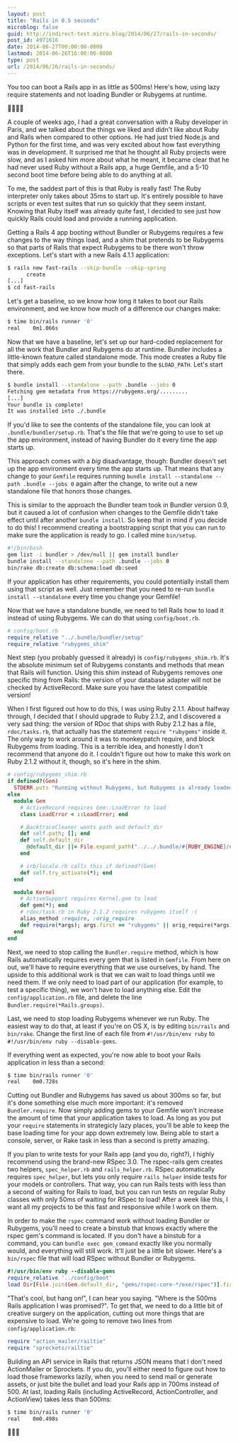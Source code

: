 ```yaml
---
layout: post
title: "Rails in 0.5 seconds"
microblog: false
guid: http://indirect-test.micro.blog/2014/06/27/rails-in-seconds/
post_id: 4971616
date: 2014-06-27T00:00:00-0800
lastmod: 2014-06-26T16:00:00-0800
type: post
url: /2014/06/26/rails-in-seconds/
---
```

You too can boot a Rails app in as little as 500ms! Here's how, using lazy require statements and not loading Bundler or Rubygems at runtime.

🏃💨💫💞

A couple of weeks ago, I had a great conversation with a Ruby developer in Paris, and we talked about the things we liked and didn't like about Ruby and Rails when compared to other options. He had just tried Node.js and Python for the first time, and was very excited about how fast everything was in development. It surprised me that he thought all Ruby projects were slow, and as I asked him more about what he meant, it became clear that he had never used Ruby without a Rails app, a huge Gemfile, and a 5-10 second boot time before being able to do anything at all.

To me, the saddest part of this is that Ruby is really fast! The Ruby interpreter only takes about 35ms to start up. It's entirely possible to have scripts or even test suites that run so quickly that they seem instant. Knowing that Ruby itself was already quite fast, I decided to see just how quickly Rails could load and provide a running application.

Getting a Rails 4 app booting without Bundler or Rubygems requires a few changes to the way things load, and a shim that pretends to be Rubygems so that parts of Rails that expect Rubygems to be there won't throw exceptions. Let's start with a new Rails 4.1.1 application:

```bash
$ rails new fast-rails --skip-bundle --skip-spring
      create
[...]
$ cd fast-rails
```

Let's get a baseline, so we know how long it takes to boot our Rails environment, and we know how much of a difference our changes make:

```bash
$ time bin/rails runner '0'
real	0m1.066s
```

Now that we have a baseline, let's set up our hard-coded replacement for all the work that Bundler and Rubygems do at runtime. Bundler includes a little-known feature called standalone mode. This mode creates a Ruby file that simply adds each gem from your bundle to the `$LOAD_PATH`. Let's start there.

```bash
$ bundle install --standalone --path .bundle --jobs 0
Fetching gem metadata from https://rubygems.org/.........
[...]
Your bundle is complete!
It was installed into ./.bundle
```

If you'd like to see the contents of the standalone file, you can look at `.bundle/bundler/setup.rb`. That's the file that we're going to use to set up the app environment, instead of having Bundler do it every time the app starts up.

This approach comes with a _big_ disadvantage, though: Bundler doesn't set up the app environment every time the app starts up. That means that any change to your `Gemfile` requires running `bundle install --standalone --path .bundle --jobs 0` again after the change, to write out a new standalone file that honors those changes.

This is similar to the approach the Bundler team took in Bundler version 0.9, but it caused a lot of confusion when changes to the Gemfile didn't take effect until after another `bundle install`. So keep that in mind if you decide to do this! I recommend creating a bootstrapping script that you can run to make sure the application is ready to go. I called mine `bin/setup`.

```bash
#!/bin/bash
gem list -i bundler > /dev/null || gem install bundler
bundle install --standalone --path .bundle --jobs 0
bin/rake db:create db:schema:load db:seed
```

If your application has other requirements, you could potentially install them using that script as well. Just remember that you need to re-run `bundle install --standalone` every time you change your Gemfile!

Now that we have a standalone bundle, we need to tell Rails how to load it instead of using Rubygems. We can do that using `config/boot.rb`.

```ruby
# config/boot.rb
require_relative "../.bundle/bundler/setup"
require_relative "rubygems_shim"
```

Next step (you probably guessed it already) is `config/rubygems_shim.rb`. It's the absolute minimum set of Rubygems constants and methods that mean that Rails will function. Using this shim instead of Rubygems removes one specific thing from Rails: the version of your database adapter will not be checked by ActiveRecord. Make sure you have the latest compatible version!

When I first figured out how to do this, I was using Ruby 2.1.1. About halfway through, I decided that I should upgrade to Ruby 2.1.2, and I discovered a very sad thing: the version of RDoc that ships with Ruby 2.1.2 has a file, `rdoc/tasks.rb`, that actually has the statement `require "rubygems"` inside it. The only way to work around it was to monkeypatch require, and block Rubygems from loading. This is a terrible idea, and honestly I don't recommend that anyone do it. I couldn't figure out how to make this work on Ruby 2.1.2 without it, though, so it's here in the shim. 

```ruby
# config/rubygems_shim.rb
if defined?(Gem)
  STDERR.puts "Running without Rubygems, but Rubygems is already loaded!"
else
  module Gem
    # ActiveRecord requires Gem::LoadError to load
    class LoadError < ::LoadError; end

    # BacktraceCleaner wants path and default_dir
    def self.path; []; end
    def self.default_dir
      @default_dir ||= File.expand_path("../../.bundle/#{RUBY_ENGINE}/#{RbConfig::CONFIG["ruby_version"]}", __FILE__)
    end

    # irb/locale.rb calls this if defined?(Gem)
    def self.try_activate(*); end
  end

  module Kernel
    # ActiveSupport requires Kernel.gem to load
    def gem(*); end
    # rdoc/task.rb in Ruby 2.1.2 requires rubygems itself :(
    alias_method :require, :orig_require
    def require(*args); args.first == "rubygems" || orig_require(*args); end
  end
end
```

Next, we need to stop calling the `Bundler.require` method, which is how Rails automatically requires every gem that is listed in `Gemfile`. From here on out, we'll have to require everything that we use ourselves, by hand. The upside to this additional work is that we can wait to load things until we need them. If we only need to load part of our application (for example, to test a specific thing), we won't have to load anything else. Edit the `config/application.rb` file, and delete the line `Bundler.require(*Rails.groups)`.

Last, we need to stop loading Rubygems whenever we run Ruby. The easiest way to do that, at least if you're on OS X, is by editing `bin/rails` and `bin/rake`. Change the first line of each file from `#!/usr/bin/env ruby` to `#!/usr/bin/env ruby --disable-gems`.

If everything went as expected, you're now able to boot your Rails application in less than a second:

```bash
$ time bin/rails runner '0'
real    0m0.728s
```

Cutting out Bundler and Rubygems has saved us about 300ms so far, but it's done something else much more important: it's removed `Bundler.require`. Now simply adding gems to your Gemfile won't increase the amount of time that your application takes to load. As long as you put your `require` statements in strategicly lazy places, you'll be able to keep the base loading time for your app down extremely low. Being able to start a console, server, or Rake task in less than a second is pretty amazing.

If you plan to write tests for your Rails app (and you do, right?), I highly recommend using the brand-new RSpec 3.0. The rspec-rails gem creates two helpers, `spec_helper.rb` and `rails_helper.rb`. RSpec automatically requires `spec_helper`, but lets you only require `rails_helper` inside tests for your models or controllers. That way, you can run Rails tests with less than a second of waiting for Rails to load, but you can run tests on regular Ruby classes with only 50ms of waiting for RSpec to load! After a week like this, I want all my projects to be this fast and responsive while I work on them.

In order to make the `rspec` command work without loading Bundler or Rubygems, you'll need to create a binstub that knows exactly where the rspec gem's command is located. If you don't have a binstub for a command, you can `bundle exec gem_command` exactly like you normally would, and everything will still work. It'll just be a little bit slower. Here's a `bin/rspec` file that will load RSpec without Bundler or Rubygems.

```ruby
#!/usr/bin/env ruby --disable-gems
require_relative '../config/boot'
load Dir[File.join(Gem.default_dir, "gems/rspec-core-*/exe/rspec")].first
```

"That's cool, but hang on!", I can hear you saying. "Where is the 500ms Rails application I was promised?". To get that, we need to do a little bit of creative surgery on the application, cutting out more things that are expensive to load. We're going to remove two lines from `config/application.rb`:

```ruby
require "action_mailer/railtie"
require "sprockets/railtie"
```

Building an API service in Rails that returns JSON means that I don't need ActionMailer or Sprockets. If you do, you'll either need to figure out how to load those frameworks lazily, when you need to send mail or generate assets, or just bite the bullet and load your Rails app in 700ms instead of 500. At last, loading Rails (including ActiveRecord, ActionController, and ActionView) takes less than 500ms:

```bash
$ time bin/rails runner '0'
real    0m0.498s
```

🎉🎊🌟
